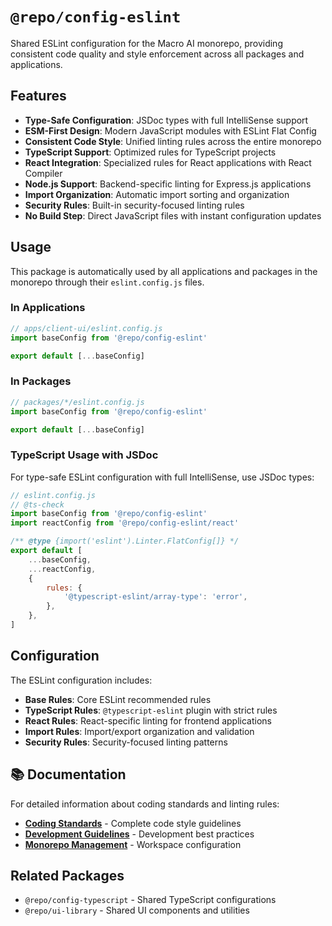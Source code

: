 # `@repo/config-eslint`

Shared ESLint configuration for the Macro AI monorepo, providing consistent code quality and style enforcement
across all packages and applications.

## Features

- **Type-Safe Configuration**: JSDoc types with full IntelliSense support
- **ESM-First Design**: Modern JavaScript modules with ESLint Flat Config
- **Consistent Code Style**: Unified linting rules across the entire monorepo
- **TypeScript Support**: Optimized rules for TypeScript projects
- **React Integration**: Specialized rules for React applications with React Compiler
- **Node.js Support**: Backend-specific linting for Express.js applications
- **Import Organization**: Automatic import sorting and organization
- **Security Rules**: Built-in security-focused linting rules
- **No Build Step**: Direct JavaScript files with instant configuration updates

## Usage

This package is automatically used by all applications and packages in the monorepo through their
`eslint.config.js` files.

### In Applications

```javascript
// apps/client-ui/eslint.config.js
import baseConfig from '@repo/config-eslint'

export default [...baseConfig]
```

### In Packages

```javascript
// packages/*/eslint.config.js
import baseConfig from '@repo/config-eslint'

export default [...baseConfig]
```

### TypeScript Usage with JSDoc

For type-safe ESLint configuration with full IntelliSense, use JSDoc types:

```javascript
// eslint.config.js
// @ts-check
import baseConfig from '@repo/config-eslint'
import reactConfig from '@repo/config-eslint/react'

/** @type {import('eslint').Linter.FlatConfig[]} */
export default [
	...baseConfig,
	...reactConfig,
	{
		rules: {
			'@typescript-eslint/array-type': 'error',
		},
	},
]
```

## Configuration

The ESLint configuration includes:

- **Base Rules**: Core ESLint recommended rules
- **TypeScript Rules**: `@typescript-eslint` plugin with strict rules
- **React Rules**: React-specific linting for frontend applications
- **Import Rules**: Import/export organization and validation
- **Security Rules**: Security-focused linting patterns

## 📚 Documentation

For detailed information about coding standards and linting rules:

- **[Coding Standards](../../docs/development/coding-standards.md)** - Complete code style guidelines
- **[Development Guidelines](../../docs/development/README.md)** - Development best practices
- **[Monorepo Management](../../docs/development/monorepo-management.md)** - Workspace configuration

## Related Packages

- `@repo/config-typescript` - Shared TypeScript configurations
- `@repo/ui-library` - Shared UI components and utilities
